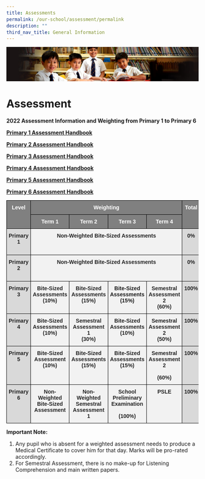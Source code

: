 ```yaml
---
title: Assessments
permalink: /our-school/assessment/permalink
description: ""
third_nav_title: General Information
---
```

![](/images/Sub-banner1.jpg)

Assessment
==========

**2022 Assessment Information and Weighting from Primary 1 to Primary 6**

[**Primary 1 Assessment Handbook** ](/files/2022%20Assessment%20Handbook%20P1.pdf)

[**Primary 2 Assessment Handbook** ](/files/2022%20Assessment%20Handbook%20P2.pdf)

[**Primary 3 Assessment Handbook** ](/files/2022%20Assessment%20Handbook%20P3.pdf)

[**Primary 4 Assessment Handbook** ](/files/2022%20Assessment%20Handbook%20P4.pdf)

[**Primary 5 Assessment Handbook** ](/files/2022%20Assessment%20Handbook%20P5.pdf)

[**Primary 6 Assessment Handbook** ](/files/2022%20Assessment%20Handbook%20P6.pdf)


<style type="text/css">
.tg  {border-collapse:collapse;border-spacing:0;}
.tg td{border-color:black;border-style:solid;border-width:1px;font-family:Arial, sans-serif;font-size:14px;
  overflow:hidden;padding:10px 5px;word-break:normal;}
.tg th{border-color:black;border-style:solid;border-width:1px;font-family:Arial, sans-serif;font-size:14px;
  font-weight:normal;overflow:hidden;padding:10px 5px;word-break:normal;}
.tg .tg-9irf{background-color:#808080;color:#FFF;font-weight:bold;text-align:center;vertical-align:top}
.tg .tg-ie1d{background-color:#D9D9D9;color:#232323;font-weight:bold;text-align:center;vertical-align:top}
.tg .tg-zv4m{background-color:#F2F2F2;color:#232323;font-weight:bold;text-align:center;vertical-align:top}
.tg .tg-2p8v{background-color:#F2F2F2;font-weight:bold;text-align:center;vertical-align:top}
</style>
<table class="tg">
<thead>
  <tr>
    <th class="tg-9irf" rowspan="2">Level</th>
    <th class="tg-9irf" colspan="4">Weighting</th>
    <th class="tg-9irf" rowspan="2">Total</th>
  </tr>
  <tr>
    <th class="tg-9irf">Term 1</th>
    <th class="tg-9irf">Term 2</th>
    <th class="tg-9irf">Term 3</th>
    <th class="tg-9irf">Term 4</th>
  </tr>
</thead>
<tbody>
  <tr>
    <td class="tg-ie1d">Primary 1<br> <br> </td>
    <td class="tg-zv4m" colspan="4">Non-Weighted Bite-Sized Assessments</td>
    <td class="tg-ie1d">0%</td>
  </tr>
  <tr>
    <td class="tg-ie1d">Primary 2<br> <br> </td>
    <td class="tg-zv4m" colspan="4"><span style="color:#232323">                              Non-Weighted Bite-Sized Assessments</span></td>
    <td class="tg-ie1d">0%</td>
  </tr>
  <tr>
    <td class="tg-ie1d">Primary 3</td>
    <td class="tg-zv4m">Bite-Sized<br>Assessments<br>(10%)</td>
    <td class="tg-zv4m">Bite-Sized Assessments<br>(15%)</td>
    <td class="tg-2p8v">Bite-Sized Assessments<br>(15%)<br><br></td>
    <td class="tg-zv4m"> Semestral Assessment 2<br>(60%)</td>
    <td class="tg-ie1d">100%</td>
  </tr>
  <tr>
    <td class="tg-ie1d">Primary 4</td>
    <td class="tg-zv4m">Bite-Sized Assessments<br>(10%)</td>
    <td class="tg-zv4m">Semestral Assessment 1<br>(30%)</td>
    <td class="tg-zv4m">Bite-Sized Assessments<br>(10%)</td>
    <td class="tg-zv4m"> Semestral Assessment 2<br>(50%)</td>
    <td class="tg-ie1d">100%</td>
  </tr>
  <tr>
    <td class="tg-ie1d">Primary 5</td>
    <td class="tg-zv4m">Bite-Sized Assessment<br>(10%)</td>
    <td class="tg-zv4m">Bite-Sized Assessments<br>(15%)</td>
    <td class="tg-zv4m">Bite-Sized Assessments<br>(15%)</td>
    <td class="tg-zv4m">Semestral Assessment 2<br><br>(60%)</td>
    <td class="tg-ie1d">100%</td>
  </tr>
  <tr>
    <td class="tg-ie1d">Primary 6</td>
    <td class="tg-zv4m">Non-Weighted Bite-Sized Assessment</td>
    <td class="tg-zv4m">Non-Weighted Semestral Assessment 1</td>
    <td class="tg-zv4m">School Preliminary Examination<br><br>(100%)</td>
    <td class="tg-zv4m"> PSLE</td>
    <td class="tg-ie1d">100%</td>
  </tr>
</tbody>
</table>

**Important Note:**  

1.  Any pupil who is absent for a weighted assessment needs to produce a Medical Certificate to cover him for that day. Marks will be pro-rated accordingly.
2.  For Semestral Assessment, there is no make-up for Listening Comprehension and main written papers.

>
